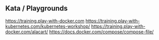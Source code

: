 ## Kata / Playgrounds

https://training.play-with-docker.com
https://training.play-with-kubernetes.com/kubernetes-workshop/
https://training.play-with-docker.com/alacart/
https://docs.docker.com/compose/compose-file/